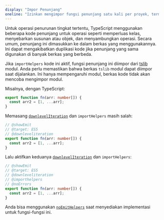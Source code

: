 ```yaml
---
display: "Impor Penunjang"
oneline: "Izinkan mengimpor fungsi penunjang satu kali per proyek, termasuk menyertakan per-berkas"
---
```


Untuk operasi penurunan tingkat tertentu, TypeScript menggunakan beberapa kode penunjang untuk operasi seperti memperluas kelas, menyebarkan susunan atau objek, dan menyambungkan operasi.
Secara umum, penunjang ini dimasukkan ke dalam berkas yang menggunakannya.
Ini dapat mengakibatkan duplikasi kode jika penunjang yang sama digunakan di banyak berkas yang berbeda.

Jika `importHelpers` kode ini aktif, fungsi penunjang ini diimpor dari [tslib](https://www.npmjs.com/package/tslib) modul.
Anda perlu memastikan bahwa berkas `tslib` modul dapat diimpor saat dijalankan.
Ini hanya mempengaruhi modul, berkas kode tidak akan mencoba mengimpor modul.

Misalnya, dengan TypeScript:

```ts
export function fn(arr: number[]) {
  const arr2 = [1, ...arr];
}
```

Memasang [`downlevelIteration`](#downlevelIteration) dan `importHelpers` masih salah:

```ts twoslash
// @showEmit
// @target: ES5
// @downleveliteration
export function fn(arr: number[]) {
  const arr2 = [1, ...arr];
}
```

Lalu aktifkan keduanya [`downlevelIteration`](#downlevelIteration) dan `importHelpers`:

```ts twoslash
// @showEmit
// @target: ES5
// @downleveliteration
// @importhelpers
// @noErrors
export function fn(arr: number[]) {
  const arr2 = [1, ...arr];
}
```

Anda bisa menggunakan [`noEmitHelpers`](#noEmitHelpers) saat menyediakan implementasi untuk fungsi-fungsi ini.
